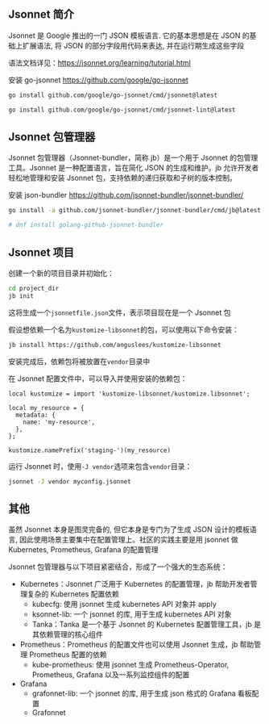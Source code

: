 ## Jsonnet 简介

Jsonnet 是 Google 推出的一门 JSON 模板语言. 它的基本思想是在 JSON 的基础上扩展语法, 将 JSON 的部分字段用代码来表达, 并在运行期生成这些字段

语法文档详见：<https://jsonnet.org/learning/tutorial.html>

安装 go-jsonnet <https://github.com/google/go-jsonnet>

```bash
go install github.com/google/go-jsonnet/cmd/jsonnet@latest

go install github.com/google/go-jsonnet/cmd/jsonnet-lint@latest
```

## Jsonnet 包管理器

Jsonnet 包管理器（Jsonnet-bundler，简称 jb）是一个用于 Jsonnet 的包管理工具。Jsonnet 是一种配置语言，旨在简化 JSON 的生成和维护。jb 允许开发者轻松地管理和安装 Jsonnet 包，支持依赖的递归获取和子树的版本控制。

安装 json-bundler <https://github.com/jsonnet-bundler/jsonnet-bundler/>

```bash
go install -a github.com/jsonnet-bundler/jsonnet-bundler/cmd/jb@latest

# dnf install golang-github-jsonnet-bundler
```

## Jsonnet 项目

创建一个新的项目目录并初始化：

```bash
cd project_dir
jb init
```

这将生成一个`jsonnetfile.json`文件，表示项目现在是一个 Jsonnet 包

假设想依赖一个名为`kustomize-libsonnet`的包，可以使用以下命令安装：

```bash
jb install https://github.com/anguslees/kustomize-libsonnet
```

安装完成后，依赖包将被放置在`vendor`目录中

在 Jsonnet 配置文件中，可以导入并使用安装的依赖包：

```jsonnet
local kustomize = import 'kustomize-libsonnet/kustomize.libsonnet';

local my_resource = {
  metadata: {
    name: 'my-resource',
  },
};

kustomize.namePrefix('staging-')(my_resource)

```

运行 Jsonnet 时，使用`-J vendor`选项来包含`vendor`目录：

```bash
jsonnet -J vendor myconfig.jsonnet
```

## 其他

虽然 Jsonnet 本身是图灵完备的, 但它本身是专门为了生成 JSON 设计的模板语言, 因此使用场景主要集中在配置管理上。社区的实践主要是用 jsonnet 做 Kubernetes, Prometheus, Grafana 的配置管理

Jsonnet 包管理器与以下项目紧密结合，形成了一个强大的生态系统：

- Kubernetes：Jsonnet 广泛用于 Kubernetes 的配置管理，jb 帮助开发者管理复杂的 Kubernetes 配置依赖
  - kubecfg: 使用 jsonnet 生成 kubernetes API 对象并 apply
  - ksonnet-lib: 一个 jsonnet 的库, 用于生成 kubernetes API 对象
  - Tanka：Tanka 是一个基于 Jsonnet 的 Kubernetes 配置管理工具，jb 是其依赖管理的核心组件
- Prometheus：Prometheus 的配置文件也可以使用 Jsonnet 生成，jb 帮助管理 Prometheus 配置的依赖
  - kube-prometheus: 使用 jsonnet 生成 Prometheus-Operator, Prometheus, Grafana 以及一系列监控组件的配置
- Grafana
  - grafonnet-lib: 一个 jsonnet 的库, 用于生成 json 格式的 Grafana 看板配置
  - Grafonnet